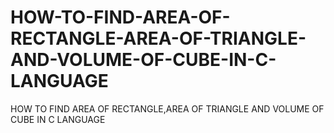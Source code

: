 # HOW-TO-FIND-AREA-OF-RECTANGLE-AREA-OF-TRIANGLE-AND-VOLUME-OF-CUBE-IN-C-LANGUAGE
HOW TO FIND AREA OF RECTANGLE,AREA OF TRIANGLE AND VOLUME OF CUBE IN C LANGUAGE
